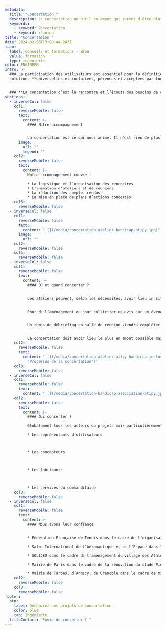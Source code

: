 ```yaml
---
metadata:
  title: "Concertation "
  description: La concertation un outil en amont qui permet d'être plus efficient
  keywords:
    - keyword: Concertation
    - keyword: réunion
title: "Concertation "
date: 2024-02-06T13:08:44.243Z
icon:
  label: Conseils et formations - Bleu
  value: formation
  type: ingenierie
color: ENGINEER
intro: >-
  ### La participation des utilisateurs est essentiel pour la définition de
  solutions **universelles et inclusives, pérennes et acceptées par tous.** 


  ### **La concertation c’est la rencontre et l’écoute des besoins de chacune des parties.**
sections:
  - inverseCol: false
    col1:
      reverseMobile: false
      text:
        content: >-
          #### Notre accompagnement


          La concertation est ce qui nous anime. Il n’est rien de plus cohérent pour nous que de faire se rencontrer la diversité des besoins, attentes et compétences pour faire émerger des solutions décidées collectivement.
      image:
        url: ""
        legend: ""
    col2:
      reverseMobile: false
      text:
        content: |-
          Notre accompagnement couvre :

          * La logistique et l’organisation des rencontres
          * L’animation d’ateliers et de réunions
          * La rédaction des comptes-rendus
          * La mise en place de plans d’actions concertés
    col3:
      reverseMobile: false
  - inverseCol: false
    col1:
      reverseMobile: false
      text:
        content: "![](/media/concertation-atelier-handicap-atipy.jpg)"
      image:
        url: ""
    col2:
      reverseMobile: false
    col3:
      reverseMobile: false
  - inverseCol: false
    col1:
      reverseMobile: false
      text:
        content: >-
          #### Où et quand concerter ?


          Les ateliers peuvent, selon les nécessités, avoir lieu in situ ou en salle de réunion. Cela dépend de ce qui est attendu. 


          Pour de l’aménagement ou pour solliciter un avis sur un événement, la visite terrain est évidemment indispensable.


          Un temps de débriefing en salle de réunion viendra compléter la démarche. C’est également le cas pour un projet de création, où l’intérieur favorise la qualité d’écoute et de travail.


          La concertation doit avoir lieu le plus en amont possible mais reste nécessaire à toutes les phases d’un projet.
    col2:
      reverseMobile: false
      text:
        content: '![](/media/concertation-atelier-atipy-handicap-inclusions.jpg
          "Processus de la concertation")'
    col3:
      reverseMobile: false
  - inverseCol: false
    col1:
      reverseMobile: false
      text:
        content: "![](/media/concertation-handicap-association-atipy.jpg)"
    col2:
      reverseMobile: false
      text:
        content: |-
          #### Qui concerter ?

          Globalement tous les acteurs du projets mais particulièrement :

          * Les représentants d’utilisateurs



          * Les concepteurs



          * Les fabricants



          * Les services du commanditaire
    col3:
      reverseMobile: false
  - inverseCol: false
    col1:
      reverseMobile: false
      text:
        content: >-
          #### N﻿ous avons leur confiance


          * Fédération Française de Tennis dans le cadre de l’organisation du tournoi de Roland-Garros

          * Salon International de l’Aéronautique et de l’Espace dans le cadre du Salon du Bourget

          * SOLIDEO dans le cadre de l’aménagement du village des Athlètes pour les JO 2024

          * Mairie de Paris dans le cadre de la rénovation du stade Pierre de Coubertin

          * Mairie de Tarbes, d’Annecy, de Grenoble dans le cadre de missions sur l’aménagement de l’espace public
    col2:
      reverseMobile: false
    col3:
      reverseMobile: false
footer:
  btn:
    label: Découvrez nos projets de concertation
    color: blue
    tag: Ingénierie
  titleContact: "Envie de concerter ? "
---
```

